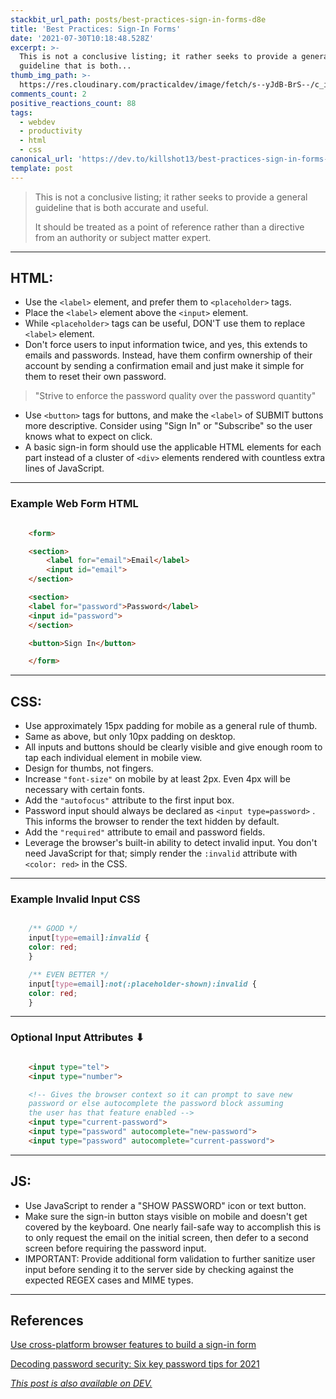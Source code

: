 ```yaml
---
stackbit_url_path: posts/best-practices-sign-in-forms-d8e
title: 'Best Practices: Sign-In Forms'
date: '2021-07-30T10:18:48.528Z'
excerpt: >-
  This is not a conclusive listing; it rather seeks to provide a general
  guideline that is both...
thumb_img_path: >-
  https://res.cloudinary.com/practicaldev/image/fetch/s--yJdB-BrS--/c_imagga_scale,f_auto,fl_progressive,h_420,q_auto,w_1000/https://dev-to-uploads.s3.amazonaws.com/uploads/articles/vkgwk64iq98gw2hnnrnw.jpg
comments_count: 2
positive_reactions_count: 88
tags:
  - webdev
  - productivity
  - html
  - css
canonical_url: 'https://dev.to/killshot13/best-practices-sign-in-forms-d8e'
template: post
---
```

>This is not a conclusive listing; it rather seeks to provide a general guideline that is both accurate and useful.
>
>It should be treated as a point of reference rather than a directive from an authority or subject matter expert.

---

## <strong>HTML:</strong>

- Use the 
`<label>`
 element, and prefer them to 
`<placeholder>`
 tags.
- Place the 
`<label>`
 element above the 
`<input>`
 element.
- While 
`<placeholder>`
 tags can be useful, DON'T use them to replace 
`<label>`
 element.
- Don't force users to input information twice, and yes, this extends to emails and passwords. Instead, have them confirm ownership of their account by sending a confirmation email and just make it simple for them to reset their own password. 

>"Strive to enforce the password quality over the password quantity"

- Use 
`<button>`
 tags for buttons, and make the 
`<label>`
 of SUBMIT buttons more descriptive. Consider using "Sign In" or "Subscribe" so the user knows what to expect on click.
- A basic sign-in form should use the applicable HTML elements for each part instead of a cluster of 
`<div>`
 elements rendered with countless extra lines of JavaScript.

---

### Example Web Form HTML


```html

    <form>

    <section>
        <label for="email">Email</label>
        <input id="email">
    </section>

    <section>
	<label for="password">Password</label>
	<input id="password">
    </section>

    <button>Sign In</button>

    </form>

```


---

## <strong>CSS:</strong>

- Use approximately 15px padding for mobile as a general rule of thumb.
- Same as above, but only 10px padding on desktop.
- All inputs and buttons should be clearly visible and give enough room to tap each individual element in mobile view.
- Design for thumbs, not fingers.
- Increase 
`"font-size"`
 on mobile by at least 2px. Even 4px will be necessary with certain fonts.
- Add the 
`"autofocus"`
 attribute to the first input box.
- Password input should always be declared as 
`<input type=password>`
. This informs the browser to render the text hidden by default.
- Add the 
`"required"`
 attribute to email and password fields.
- Leverage the browser's built-in ability to detect invalid input. You don't need JavaScript for that; simply render the 
`:invalid`
 attribute with 
`<color: red>`
 in the CSS.

---

### Example Invalid Input CSS


```css

    /** GOOD */
    input[type=email]:invalid {
	color: red;
    }

    /** EVEN BETTER */
    input[type=email]:not(:placeholder-shown):invalid {
	color: red;
    }

```


---

### Optional Input Attributes ⬇



```html

    <input type="tel"> 
    <input type="number">

    <!-- Gives the browser context so it can prompt to save new 
    password or else autocomplete the password block assuming 
    the user has that feature enabled -->
    <input type="current-password">
    <input type="password" autocomplete="new-password"> 
    <input type="password" autocomplete="current-password">

```


---

## <strong>JS:</strong>

- Use JavaScript to render a "SHOW PASSWORD" icon or text button.
- Make sure the sign-in button stays visible on mobile and doesn't get covered by the keyboard. One nearly fail-safe way to accomplish this is to only request the email on the initial screen, then defer to a second screen before requiring the password input.
- IMPORTANT: Provide additional form validation to further sanitize user input before sending it to the server side by checking against the expected REGEX cases and MIME types.

---

## References

[Use cross-platform browser features to build a sign-in form](https://web.dev/codelab-sign-in-form-best-practices/)

[Decoding password security: Six key password tips for 2021](https://safethishome.com/decoding-password-security-six-key-password-tips-for-2021/)

*[This post is also available on DEV.](https://dev.to/killshot13/best-practices-sign-in-forms-d8e)*


<script>
const parent = document.getElementsByTagName('head')[0];
const script = document.createElement('script');
script.type = 'text/javascript';
script.src = 'https://cdnjs.cloudflare.com/ajax/libs/iframe-resizer/4.1.1/iframeResizer.min.js';
script.charset = 'utf-8';
script.onload = function() {
    window.iFrameResize({}, '.liquidTag');
};
parent.appendChild(script);
</script>    
